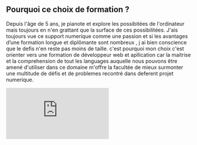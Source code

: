 <h2> Pourquoi ce choix de formation ? </h2>

  <p> 
    Depuis l'âge de 5 ans, je pianote et explore les possibitées de l'ordinateur mais toujours en n'en grattant que la surface de ces possibilitées. J'ais toujours vue ce support numerique comme une passion et si les avantages d’une formation longue et diplômante sont nombreux , j ai bien conscience que le defis n'en reste pas moins de taille. c'est pourquoi mon choix c'est orienter vers une formation de développeur web et apllication car la maitrise et la comprehension de tout les languages auquelle nous pouvons être amené d'utiliser dans ce domaine m'offre la facultée de mieux surmonter une multitude de défis et de problemes recontré dans deferent projet numerique.



  </p>
  
  <p>
    <iframe width="280" height="140" frameBorder="0" class="giphy-embed" src="https://giphy.com/embed/5Zesu5VPNGJlm"  allowFullScreen></iframe>
  </p>
